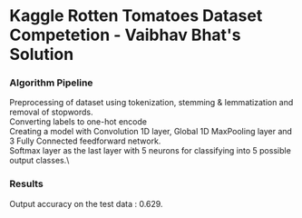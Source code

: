 # Kaggle Rotten Tomatoes Dataset Competetion - Vaibhav Bhat's Solution

### Algorithm Pipeline
Preprocessing of dataset using tokenization, stemming & lemmatization and removal of stopwords.\
Converting labels to one-hot encode\
Creating a model with Convolution 1D layer, Global 1D MaxPooling layer and 3 Fully Connected feedforward network.\
Softmax layer as the last layer with 5 neurons for classifying into 5 possible output classes.\

### Results
Output accuracy on the test data : 0.629.
